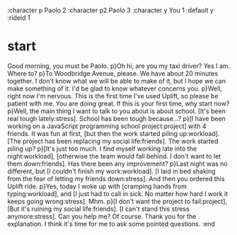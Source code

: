 :character p Paolo 2
:character p2 Paolo 3
:character y You 1
:default y
:rideid 1

# start

Good morning, you must be Paolo.
p}Oh hi, are you my taxi driver?
Yes I am. Where to?
p}To Woodbridge Avenue, please.
We have about 20 minutes together. I don't know what we will be able to make of it, but I hope we can make something of it. I'd be glad to know whatever concerns you.
p}Well, right now I'm nervous. This is the first time I've used Uplift, so please be patient with me.
You are doing great. If this is your first time, why start now?
p}Well, the main thing I want to talk to you about is about school. [It's been real tough lately:stress].
School has been tough because...?
p}[I have been working on a JavaScript programming school project:project] with 4 friends. It was fun at first, [but then the work started piling up:workload]. [The project has been replacing my social life:friends].
The work started piling up?
p}[It's just too much. I find myself working late into the night:workload], [otherwise the team would fall behind. I don't want to let them down:friends].
Has there been any improvement?
p}Last night was no different, but [I couldn't finish my work:workload]. [I laid in bed shaking from the fear of letting my friends down:stress].
And then you ordered this Uplift ride.
p}Yes, today I woke up with [cramping hands from typing:workload], and [I just had to call in sick. No matter how hard I work it keeps going wrong:stress].
Mhm.
p}[I don't want the project to fail:project], [But it's ruining my social life:friends]. [I can't stand this stress anymore:stress]. Can you help me?
Of course. Thank you for the explanation. I think it's time for me to ask some pointed questions.
:end
